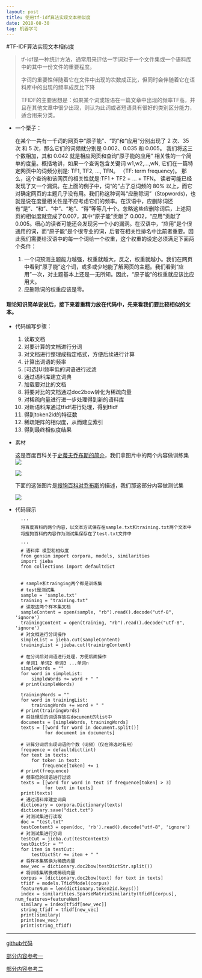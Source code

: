 ```yaml
---
layout: post
title: 使用tf-idf算法实现文本相似度
date: 2018-08-30
tag: 机器学习
---
```



#TF-IDF算法实现文本相似度

> tf-idf是一种统计方法，通常用来评估一字词对于一个文件集或一个语料库中的其中一份文件的重要程度。
> 
> 字词的重要性伴随着它在文件中出现的次数成正比，但同时会伴随着它在语料库中的出现的频率成反比下降
> 
> TFIDF的主要思想是：如果某个词或短语在一篇文章中出现的频率TF高，并且在其他文章中很少出现，则认为此词或者短语具有很好的类别区分能力，适合用来分类。

* 一个栗子：

	在某个一共有一千词的网页中“原子能”、“的”和“应用”分别出现了 2 次、35 次 和 5 次，那么它们的词频就分别是 0.002、0.035 和 0.005。 我们将这三个数相加，其和 0.042 就是相应网页和查询“原子能的应用” 相关性的一个简单的度量。概括地讲，如果一个查询包含关键词 w1,w2,...,wN, 它们在一篇特定网页中的词频分别是: TF1, TF2, ..., TFN。 （TF: term frequency)。 那么，这个查询和该网页的相关性就是:TF1 + TF2 + ... + TFN。
	读者可能已经发现了又一个漏洞。在上面的例子中，词“的”占了总词频的 80% 以上，而它对确定网页的主题几乎没有用。我们称这种词叫“应删除词”（Stopwords)，也就是说在度量相关性是不应考虑它们的频率。在汉语中，应删除词还有“是”、“和”、“中”、“地”、“得”等等几十个。忽略这些应删除词后，上述网页的相似度就变成了0.007，其中“原子能”贡献了 0.002，“应用”贡献了 0.005。细心的读者可能还会发现另一个小的漏洞。在汉语中，“应用”是个很通用的词，而“原子能”是个很专业的词，后者在相关性排名中比前者重要。因此我们需要给汉语中的每一个词给一个权重，这个权重的设定必须满足下面两个条件：
	1. 一个词预测主题能力越强，权重就越大，反之，权重就越小。我们在网页中看到“原子能”这个词，或多或少地能了解网页的主题。我们看到“应用”一次，对主题基本上还是一无所知。因此，“原子能“的权重就应该比应用大。
	2. 应删除词的权重应该是零。

#### 理论知识简单说说后，接下来着重精力放在代码中，先来看我们要比较相似的文本。


* 代码编写步骤：

    1. 读取文档
    2. 对要计算的文档进行分词
    3. 对文档进行整理成指定格式，方便后续进行计算
    4. 计算出词语的频率
    5. [可选]UI频率低的词语进行过滤
    6. 通过语料库建立词典
    7. 加载要对比的文档
    8. 将要对比的文档通过doc2bow转化为稀疏向量
    9. 对稀疏向量进行进一步处理得到新的语料库
    10. 对新语料库通过tfidf进行处理，得到tfidf
    11. 得到token2id的特征数
    12. 稀疏矩阵的相似度，从而建立索引
    13. 得到最终相似度结果	
    
* 素材

	这是百度百科关于[史蒂夫乔布斯的简介](https://baike.baidu.com/item/%E5%8F%B2%E8%92%82%E5%A4%AB%C2%B7%E4%B9%94%E5%B8%83%E6%96%AF/85300?fr=aladdin)，我们拿图片中的两个内容做训练集
	![](http://p0kzdnfmg.bkt.clouddn.com/18-9-5/43611801.jpg)
	
	![](http://p0kzdnfmg.bkt.clouddn.com/18-9-5/18080880.jpg)
	
	
	下面的这张图片是[搜狗百科对乔布斯](https://baike.sogou.com/v43650144.htm?fromTitle=%E5%8F%B2%E8%92%82%E5%A4%AB%E4%B9%94%E5%B8%83%E6%96%AF)的描述，我们那这部分内容做测试集
	
	![](http://p0kzdnfmg.bkt.clouddn.com/18-9-5/1852856.jpg)

* 代码展示

		'''
		将百度百科的两个内容，以文本方式保存在sample.txt和training.txt两个文本中
		将搜狗百科的内容作为测试集保存在了test.txt文件中
		
		'''
		# 语料库 模型和相似度
		from gensim import corpora, models, similarities
		import jieba
		from collections import defaultdict
		
		
		# sample和trainging两个都是训练集
		# test是测试集
		sample = 'sample.txt'
		training = "training.txt"
		# 读取这两个样本集文档
		sampleContent = open(sample, "rb").read().decode("utf-8", 'ignore')
		trainingContent = open(training, "rb").read().decode("utf-8", 'ignore')
		# 对文档进行分词操作
		simpleList = jieba.cut(sampleContent)
		trainingList = jieba.cut(trainingContent)
		
		# 在分词后对词语进行处理，方便后面操作
		# 单词1 单词2 单词3 ...单词n
		simpleWords = ""
		for word in simpleList:
		    simpleWords += word + " "
		# print(simpleWords)
		
		trainingWords = ""
		for word in trainingList:
		    trainingWords += word + " "
		# print(trainingWords)
		# 将处理后的词语存放在document的list中
		documents = [simpleWords, trainingWords]
		texts = [[word for word in document.split()]
		         for document in documents]
		
		# 计算分词后出现词语的个数（词频）（仅在筛选时有用）
		frequence = defaultdict(int)
		for text in texts:
		    for token in text:
		        frequence[token] += 1
		# print(frequence)
		# 频率低的词语进行过滤
		texts = [[word for word in text if frequence[token] > 3]
		         for text in texts]
		print(texts)
		# 通过语料库建立词典
		dictionary = corpora.Dictionary(texts)
		dictionary.save("dict.txt")
		# 对测试集进行读取
		doc = "test.txt"
		testContent3 = open(doc, 'rb').read().decode("utf-8", 'ignore')
		# 对测试集进行分词
		testCut = jieba.cut(testContent3)
		testDictStr = ""
		for item in testCut:
		    testDictStr += item + " "
		# 将样本集转换为稀疏向量
		new_vec = dictionary.doc2bow(testDictStr.split())
		# 将训练集转换成稀疏向量
		corpus = [dictionary.doc2bow(text) for text in texts]
		tfidf = models.TfidfModel(corpus)
		featureNum = len(dictionary.token2id.keys())
		index = similarities.SparseMatrixSimilarity(tfidf[corpus], num_features=featureNum)
		similary = index[tfidf[new_vec]]
		string_tfidf = tfidf[new_vec]
		print(similary)
		print(new_vec)
		print(string_tfidf)

----------
[github代码](https://github.com/apodxx/text_similarity)

[部分内容参考一](https://blog.csdn.net/duinodu/article/details/76618638)

[部分内容参考二](https://radimrehurek.com/gensim/similarities/docsim.html)	
		
		
